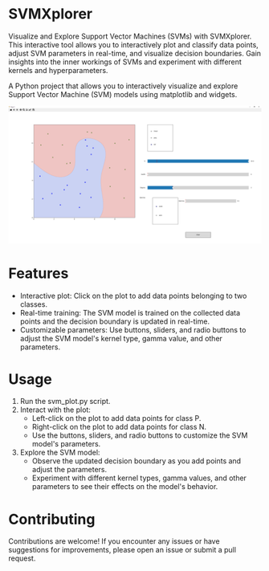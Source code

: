 # SVMXplorer
Visualize and Explore Support Vector Machines (SVMs) with SVMXplorer. This interactive tool allows you to interactively plot and classify data points, adjust SVM parameters in real-time, and visualize decision boundaries. Gain insights into the inner workings of SVMs and experiment with different kernels and hyperparameters. 

A Python project that allows you to interactively visualize and explore Support Vector Machine (SVM) models using matplotlib and widgets.

![Images](Images/SVMXplorer_screenshot.png)

# Features
* Interactive plot: Click on the plot to add data points belonging to two classes.
* Real-time training: The SVM model is trained on the collected data points and the decision boundary is updated in real-time.
* Customizable parameters: Use buttons, sliders, and radio buttons to adjust the SVM model's kernel type, gamma value, and other parameters.

# Usage
1. Run the svm_plot.py script.
2. Interact with the plot:
   * Left-click on the plot to add data points for class P.
   * Right-click on the plot to add data points for class N.
   * Use the buttons, sliders, and radio buttons to customize the SVM model's parameters.
3. Explore the SVM model:
   * Observe the updated decision boundary as you add points and adjust the parameters.
   * Experiment with different kernel types, gamma values, and other parameters to see their effects on the model's behavior.

# Contributing
Contributions are welcome! If you encounter any issues or have suggestions for improvements, please open an issue or submit a pull request.
